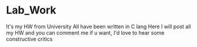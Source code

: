 # Lab_Work
It's my HW from University 
All have been written in C lang
Here I will post all my HW and you can comment me if u want, I'd love to hear some constructive critics

